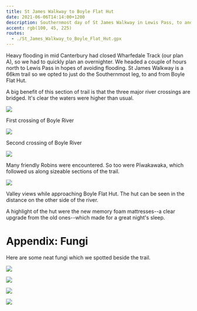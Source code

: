 ```yaml
---
title: St James Walkway to Boyle Flat Hut
date: 2021-06-06T14:14:00+1200
description: Southernmost day of St James Walkway in Lewis Pass, to and from Boyle Flat Hut
accent: rgb(100, 45, 225)
routes:
  - ./St_James_Walkway_to_Boyle_Flat_Hut.gpx
---
```


Heavy flooding in mid Canterbury had closed Wharfedale Track (our plan A), so we had to quickly plan an overnighter. We headed a couple of hours north to Lewis Pass in hopes of avoiding flooding. St James Walkway is a 66km trail so we opted to just do the Southernmost leg, to and from Boyle Flat Hut.

A big benefit of this section of trail is that the three major river crossings are bridged. It's clear the waters were higher than usual.

![][bridge]

<figcaption>First crossing of Boyle River</figcaption>

![][river]

<figcaption>Second crossing of Boyle River</figcaption>

![][robin]

<figcaption>Many friendly Robins were encountered. So too were Pīwakawaka, which followed us along sizeable sections of the trail.</figcaption>

![][hut]

<figcaption>Valley views while approaching Boyle Flat Hut. The hut can be seen in the distance on the other side of the river.</figcaption>

A highlight of the hut were the new memory foam mattresses--a clear upgrade from the old ones--which made for a great night's sleep.

# Appendix: Fungi

Here are some neat fungi which we spotted beside the trail.

![][fungus1]

![][fungus2]

![][fungus3]

![][fungus4]

[bridge]: ./DSC07473.jpg
[fungus1]: ./DSC07482.jpg
[river]: ./DSC07484.jpg
[fungus2]: ./DSC07485.jpg
[robin]: ./DSC07490.jpg
[hut]: ./DSC07494.jpg
[fungus3]: ./DSC07506.jpg
[fungus4]: ./DSC07516.jpg
